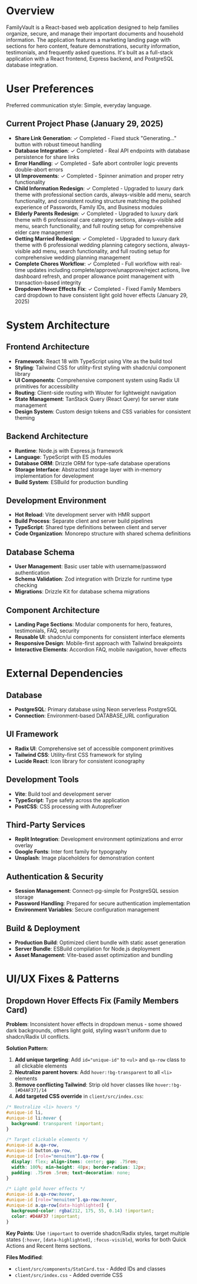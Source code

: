 # Overview

FamilyVault is a React-based web application designed to help families organize, secure, and manage their important documents and household information. The application features a marketing landing page with sections for hero content, feature demonstrations, security information, testimonials, and frequently asked questions. It's built as a full-stack application with a React frontend, Express backend, and PostgreSQL database integration.

# User Preferences

Preferred communication style: Simple, everyday language.

## Current Project Phase (January 29, 2025)
- **Share Link Generation**: ✓ Completed - Fixed stuck "Generating..." button with robust timeout handling
- **Database Integration**: ✓ Completed - Real API endpoints with database persistence for share links
- **Error Handling**: ✓ Completed - Safe abort controller logic prevents double-abort errors
- **UI Improvements**: ✓ Completed - Spinner animation and proper retry functionality
- **Child Information Redesign**: ✓ Completed - Upgraded to luxury dark theme with professional section cards, always-visible add menu, search functionality, and consistent routing structure matching the polished experience of Passwords, Family IDs, and Business modules
- **Elderly Parents Redesign**: ✓ Completed - Upgraded to luxury dark theme with 6 professional care category sections, always-visible add menu, search functionality, and full routing setup for comprehensive elder care management
- **Getting Married Redesign**: ✓ Completed - Upgraded to luxury dark theme with 6 professional wedding planning category sections, always-visible add menu, search functionality, and full routing setup for comprehensive wedding planning management
- **Complete Chores Workflow**: ✓ Completed - Full workflow with real-time updates including complete/approve/unapprove/reject actions, live dashboard refresh, and proper allowance point management with transaction-based integrity
- **Dropdown Hover Effects Fix**: ✓ Completed - Fixed Family Members card dropdown to have consistent light gold hover effects (January 29, 2025)

# System Architecture

## Frontend Architecture
- **Framework**: React 18 with TypeScript using Vite as the build tool
- **Styling**: Tailwind CSS for utility-first styling with shadcn/ui component library
- **UI Components**: Comprehensive component system using Radix UI primitives for accessibility
- **Routing**: Client-side routing with Wouter for lightweight navigation
- **State Management**: TanStack Query (React Query) for server state management
- **Design System**: Custom design tokens and CSS variables for consistent theming

## Backend Architecture
- **Runtime**: Node.js with Express.js framework
- **Language**: TypeScript with ES modules
- **Database ORM**: Drizzle ORM for type-safe database operations
- **Storage Interface**: Abstracted storage layer with in-memory implementation for development
- **Build System**: ESBuild for production bundling

## Development Environment
- **Hot Reload**: Vite development server with HMR support
- **Build Process**: Separate client and server build pipelines
- **TypeScript**: Shared type definitions between client and server
- **Code Organization**: Monorepo structure with shared schema definitions

## Database Schema
- **User Management**: Basic user table with username/password authentication
- **Schema Validation**: Zod integration with Drizzle for runtime type checking
- **Migrations**: Drizzle Kit for database schema migrations

## Component Architecture
- **Landing Page Sections**: Modular components for hero, features, testimonials, FAQ, security
- **Reusable UI**: shadcn/ui components for consistent interface elements
- **Responsive Design**: Mobile-first approach with Tailwind breakpoints
- **Interactive Elements**: Accordion FAQ, mobile navigation, hover effects

# External Dependencies

## Database
- **PostgreSQL**: Primary database using Neon serverless PostgreSQL
- **Connection**: Environment-based DATABASE_URL configuration

## UI Framework
- **Radix UI**: Comprehensive set of accessible component primitives
- **Tailwind CSS**: Utility-first CSS framework for styling
- **Lucide React**: Icon library for consistent iconography

## Development Tools
- **Vite**: Build tool and development server
- **TypeScript**: Type safety across the application
- **PostCSS**: CSS processing with Autoprefixer

## Third-Party Services
- **Replit Integration**: Development environment optimizations and error overlay
- **Google Fonts**: Inter font family for typography
- **Unsplash**: Image placeholders for demonstration content

## Authentication & Security
- **Session Management**: Connect-pg-simple for PostgreSQL session storage
- **Password Handling**: Prepared for secure authentication implementation
- **Environment Variables**: Secure configuration management

## Build & Deployment
- **Production Build**: Optimized client bundle with static asset generation
- **Server Bundle**: ESBuild compilation for Node.js deployment
- **Asset Management**: Vite-based asset optimization and bundling

# UI/UX Fixes & Patterns

## Dropdown Hover Effects Fix (Family Members Card)
**Problem**: Inconsistent hover effects in dropdown menus - some showed dark backgrounds, others light gold, styling wasn't uniform due to shadcn/Radix UI conflicts.

**Solution Pattern**:
1. **Add unique targeting**: Add `id="unique-id"` to `<ul>` and `qa-row` class to all clickable elements
2. **Neutralize parent hovers**: Add `hover:!bg-transparent` to all `<li>` elements
3. **Remove conflicting Tailwind**: Strip old hover classes like `hover:!bg-[#D4AF37]/14`
4. **Add targeted CSS override** in `client/src/index.css`:
```css
/* Neutralize <li> hovers */
#unique-id li,
#unique-id li:hover {
  background: transparent !important;
}

/* Target clickable elements */
#unique-id a.qa-row,
#unique-id button.qa-row,
#unique-id [role="menuitem"].qa-row {
  display: flex; align-items: center; gap: .75rem;
  width: 100%; min-height: 48px; border-radius: 12px;
  padding: .75rem .5rem; text-decoration: none;
}

/* Light gold hover effects */
#unique-id a.qa-row:hover,
#unique-id [role="menuitem"].qa-row:hover,
#unique-id a.qa-row[data-highlighted] {
  background-color: rgba(212, 175, 55, 0.14) !important;
  color: #D4AF37 !important;
}
```

**Key Points**: Use `!important` to override shadcn/Radix styles, target multiple states (`:hover`, `[data-highlighted]`, `:focus-visible`), works for both Quick Actions and Recent Items sections.

**Files Modified**: 
- `client/src/components/StatCard.tsx` - Added IDs and classes
- `client/src/index.css` - Added override CSS